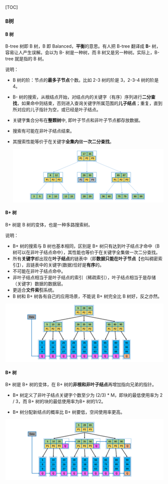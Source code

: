 [TOC]

### B树

#### B 树

 B-tree 树即 B 树，B 即 Balanced，**平衡**的意思。有人把 B-tree 翻译成 **B-** 树，容易让人产生误解。会以为 B- 树是一种树，而 B 树又是另一种树。实际上，B-tree 就是指的 B 树。

说明：

- B 树的阶：节点的**最多子节点**个数。比如 2-3 树的阶是 3，2-3-4 树的阶是 4。

- B- 树的搜索，从根结点开始，对结点内的关键字（有序）序列进行**二分查找**，如果命中则结束，否则进入查询关键字所属范围的**儿子结点**；重复，直到所对应的儿子指针为空，或已经是叶子结点。

- 关键字集合分布在**整颗树**中, 即叶子节点和非叶子节点都存放数据。

- 搜索有可能在非叶子结点结束。

- 其搜索性能等价于在关键字**全集内**做**一次二分查找**。

    ![1569758570040](assets/1569758570040.png)



#### B+ 树

B+ 树是 B 树的变体，也是一种多路搜索树。

说明：

- B+ 树的搜索与 B 树也基本相同，区别是 B+ 树只有达到叶子结点才命中（B 树可以在非叶子结点命中），其性能也等价于在关键字全集做一次二分查找。
- 所有**关键字**都出现在**叶子结点**的链表中（即**数据只能在叶子节点**【也叫稠密索引】），且链表中的关键字(数据)恰好是**有序**的。
- 不可能在非叶子结点命中。
- 非叶子结点相当于是叶子结点的索引（稀疏索引），叶子结点相当于是存储（关键字）数据的数据层。
- 更适合**文件索引**系统。
- B 树和 B+ 树各有自己的应用场景，不能说 B+ 树完全比 B 树好，反之亦然。

![1569758212200](assets/1569758212200.png)





#### B* 树

B* 树是 B+ 树的变体，在 B+ 树的**非根和非叶子结点**再增加指向兄弟的指针。

- B* 树定义了非叶子结点关键字个数至少为 (2/3) * M，即块的最低使用率为 2 / 3，而 B+ 树的块的最低使用率为B+ 树的1/2。

- B* 树分配新结点的概率比 B+ 树要低，空间使用率更高。

![1569758816037](assets/1569758816037.png)





